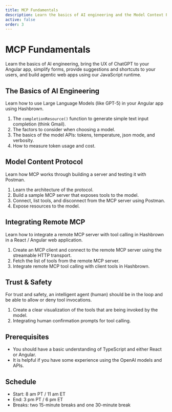 ```yaml
---
title: MCP Fundamentals
description: Learn the basics of AI engineering and the Model Context Protocol (MCP), building an MCP server, testing it with Postman, integrating the MCP client with Hashbrown's tool calling, and building trust and safety with your users.
active: false
order: 3
---
```


# MCP Fundamentals

<p class="subtitle">Learn the basics of AI engineering, bring the UX of ChatGPT to your Angular app, simplify forms, provide suggestions and shortcuts to your users, and build agentic web apps using our JavaScript runtime.</p>

## The Basics of AI Engineering

Learn how to use Large Language Models (like GPT-5) in your Angular app using Hashbrown.

1. The `completionResource()` function to generate simple text input completion (think Gmail).
2. The factors to consider when choosing a model.
3. The basics of the model APIs: tokens, temperature, json mode, and verbosity.
4. How to measure token usage and cost.

## Model Content Protocol

Learn how MCP works through building a server and testing it with Postman.

1. Learn the architecture of the protocol.
2. Build a sample MCP server that exposes tools to the model.
3. Connect, list tools, and disconnect from the MCP server using Postman.
4. Expose resources to the model.

## Integrating Remote MCP

Learn how to integrate a remote MCP server with tool calling in Hashbrown in a React / Angular web application.

1. Create an MCP client and connect to the remote MCP server using the streamable HTTP transport.
2. Fetch the list of tools from the remote MCP server.
3. Integrate remote MCP tool calling with client tools in Hashbrown.

## Trust & Safety

For trust and safety, an intelligent agent (human) should be in the loop and be able to allow or deny tool invocations.

1. Create a clear visualization of the tools that are being invoked by the model.
2. Integrating human confirmation prompts for tool calling.

## Prerequisites

- You should have a basic understanding of TypeScript and either React or Angular.
- It is helpful if you have some experience using the OpenAI models and APIs.

## Schedule

- Start: 8 am PT / 11 am ET
- End: 3 pm PT / 6 pm ET
- Breaks: two 15-minute breaks and one 30-minute break
